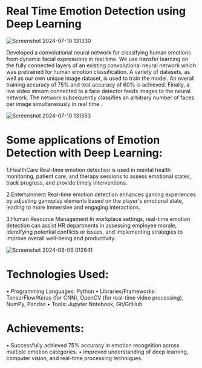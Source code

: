 # Real Time Emotion Detection using Deep Learning 

![Screenshot 2024-07-10 131330](https://github.com/SyncSadain/Real-Time-Emotion-Detection-using-CNN-OpenCV/assets/169474238/90964a25-2747-4883-80b3-c010ee87ffb9)

Developed a convolutional neural network for classifying human emotions from dynamic facial expressions in real time. We use transfer learning on the fully connected layers of an existing convolutional neural network which was pretrained for human emotion classification. A variety of datasets, as well as our own unique image dataset, is used to train the model. An overall training accuracy of 75% and test accuracy of 60% is achieved. Finally, a live video stream connected to a face detector feeds images to the neural network. The network subsequently classifies an arbitrary number of faces per image simultaneously in real time .

![Screenshot 2024-07-10 131353](https://github.com/SyncSadain/Real-Time-Emotion-Detection-using-CNN-OpenCV/assets/169474238/40d3be02-bd58-49f1-95d6-c68250fe45df)

# Some applications of Emotion Detection with Deep Learning:
1.HealthCare
Real-time emotion detection is used in mental health monitoring,
patient care, and therapy sessions to assess emotional states,
track progress, and provide timely interventions.

2.Entertainment
Real-time emotion detection enhances gaming experiences by adjusting gameplay elements based on the player's emotional state, leading to more immersive and engaging interactions.

3.Human Resource Management
In workplace settings, real-time emotion detection can assist HR departments in assessing employee morale, identifying potential conflicts or issues, and implementing strategies to improve overall well-being and productivity.

![Screenshot 2024-06-06 012641](https://github.com/SyncSadain/Real-Time-Emotion-Detection-using-CNN-OpenCV/assets/169474238/45e3b22b-83df-4431-b58e-3f696f970b0d)
# Technologies Used:

• Programming Languages: Python
• Libraries/Frameworks: TensorFlow/Keras (for CNN), OpenCV (for real-time video processing), NumPy, Pandas
• Tools: Jupyter Notebook, Git/GitHub

# Achievements:

• Successfully achieved 75% accuracy in emotion recognition across multiple emotion categories.
• Improved understanding of deep learning, computer vision, and real-time processing techniques.
